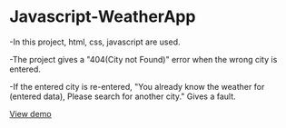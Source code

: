 # Javascript-WeatherApp
-In this project, html, css, javascript are used.

-The project gives a "404(City not Found)" error when the wrong city is entered.

-If the entered city is re-entered, "You already know the weather for (entered data), Please search for another city." Gives a fault.


[View demo](https://hilaldedek.github.io/Javascript-WeatherApp/)
